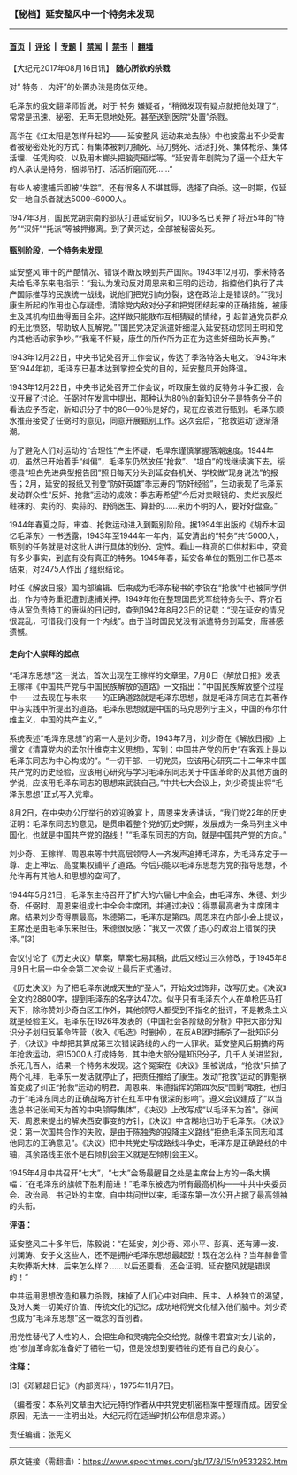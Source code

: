 ### 【秘档】延安整风中一个特务未发现

---

#### [首页](../../../..?n9533262) &nbsp;|&nbsp; [评论](../../../../../epoch-comment?n9533262) &nbsp;|&nbsp; [专题](../../../../../epoch-special?n9533262) &nbsp;|&nbsp; [禁闻](../../../../../epoch-news?n9533262) &nbsp;|&nbsp; [禁书](../../../../../books?n9533262) &nbsp;|&nbsp; [翻墙](https://github.com/gfw-breaker/nogfw/blob/master/README.md?n9533262)


<div class="post_content" id="artbody" itemprop="articleBody">
 <!-- article content begin -->
 <p>
  【大纪元2017年08月16日讯】
  <strong>
   随心所欲的杀戮
  </strong>
 </p>
 <p>
  对“
  <ok href="https://www.epochtimes.com/gb/tag/%E7%89%B9%E5%8A%A1.html">
   特务
  </ok>
  、内奸”的处置办法是肉体灭绝。
 </p>
 <p>
  毛泽东的俄文翻译师哲说，对于
  <ok href="https://www.epochtimes.com/gb/tag/%E7%89%B9%E5%8A%A1.html">
   特务
  </ok>
  嫌疑者，“稍微发现有疑点就把他处理了”，常常是迅速、秘密、无声无息地处死。甚至送到医院“处置”杀戮。
 </p>
 <p>
  高华在《红太阳是怎样升起的——
  <ok href="https://www.epochtimes.com/gb/tag/%E5%BB%B6%E5%AE%89%E6%95%B4%E9%A3%8E.html">
   延安整风
  </ok>
  运动来龙去脉》中也披露出不少受害者被秘密处死的方式：有集体被刺刀捅死、马刀劈死、活活打死、集体枪杀、集体活埋、任凭狗咬，以及用木榔头把脑壳砸烂等。“延安青年剧院为了逼一个赶大车的人承认是特务，捆绑吊打、活活折磨而死……”
 </p>
 <p>
  有些人被逮捕后即被“失踪”。还有很多人不堪其辱，选择了自杀。这一时期，仅延安一地自杀者就达5000~6000人。
 </p>
 <p>
  1947年3月，国民党胡宗南的部队打进延安前夕，100多名已关押了将近5年的“特务”“汉奸”“托派”等被押撤离。到了黄河边，全部被秘密处死。
 </p>
 <h4>
  <strong>
   甄别阶段，一个特务未发现
  </strong>
 </h4>
 <p>
  <ok href="https://www.epochtimes.com/gb/tag/%E5%BB%B6%E5%AE%89%E6%95%B4%E9%A3%8E.html">
   延安整风
  </ok>
  审干的严酷情况、错误不断反映到共产国际。1943年12月初，季米特洛夫给毛泽东来电指示：“我认为发动反对周恩来和王明的运动，指控他们执行了共产国际推荐的民族统一战线，说他们把党引向分裂，这在政治上是错误的。”“我对康生所起的作用也心存疑虑。清除党内敌对分子和把党团结起来的正确措施，被康生及其机构扭曲得面目全非。这样做只能散布互相猜疑的情绪，引起普通党员群众的无比愤怒，帮助敌人瓦解党。”“国民党决定派遣奸细混入延安挑动您同王明和党内其他活动家争吵。”“我毫不怀疑，康生的所作所为正在为这些奸细助长声势。”
 </p>
 <p>
  1943年12月22日，中央书记处召开工作会议，传达了季洛特洛夫电文。1943年末至1944年初，毛泽东已基本达到掌控全党的目的，延安整风开始降温。
 </p>
 <p>
  1943年12月22日，中央书记处召开工作会议，听取康生做的反特务斗争汇报，会议开展了讨论。任弼时在发言中提出，那种认为80％的新知识分子是特务分子的看法应予否定，新知识分子中的80—90％是好的，现在应该进行甄别。毛泽东顺水推舟接受了任弼时的意见，同意开展甄别工作。这次会后，“抢救运动”逐渐落潮。
 </p>
 <p>
  为了避免人们对运动的“合理性”产生怀疑，毛泽东谨慎掌握落潮速度。1944年初，虽然已开始着手“纠偏”，毛泽东仍然放任“抢救”、“坦白”的戏继续演下去。绥德县“坦白先进典型报告团”照旧每天分头到延安各机关、学校做“现身说法”的报告；2月，延安的报纸又刊登“防奸英雄”季志寿的“防奸经验”，生动表现了毛泽东发动群众性“反奸、抢救”运动的成效：季志寿希望“今后对卖眼镜的、卖烂衣服烂鞋袜的、卖药的、卖蒜的、野鸽医生、算卦的……来历不明的人，要好好盘查。”
 </p>
 <p>
  1944年春夏之际，审查、抢救运动进入到甄别阶段。据1994年出版的《胡乔木回忆毛泽东》一书透露，1943年至1944年一年内，延安清出的“特务”共15000人，甄别的任务就是对这批人进行具体的划分、定性。看山一样高的口供材料中，究竟有多少事实，到底有没有真正的特务。1945年春，延安各单位的甄别工作已基本结束，对2475人作出了组织结论。
 </p>
 <p>
  时任《解放日报》国内部编辑、后来成为毛泽东秘书的李锐在“抢救”中也被同学供出，作为特务重犯遭到逮捕关押。1949年他在整理国民党军统特务头子、蒋介石侍从室负责特工的唐纵的日记时，查到1942年8月23日的记载：“现在延安的情况很混乱，可惜我们没有一个内线”。由于当时国民党没有派遣特务到延安，唐甚感遗憾。
 </p>
 <h4>
  <strong>
   走向个人崇拜的起点
  </strong>
 </h4>
 <p>
  “毛泽东思想”这一说法，首次出现在王稼祥的文章里。7月8日《解放日报》发表王稼祥《中国共产党与中国民族解放的道路》一文指出：“中国民族解放整个过程中——过去现在与未来——的正确道路就是毛泽东思想，就是毛泽东同志在其著作中与实践中所提出的道路。毛泽东思想就是中国的马克思列宁主义，中国的布尔什维主义，中国的共产主义。”
 </p>
 <p>
  系统表述“毛泽东思想”的第一人是刘少奇。1943年7月，刘少奇在《解放日报》上撰文《清算党内的孟尔什维克主义思想》，写到：中国共产党的历史“在客观上是以毛泽东同志为中心构成的”。“一切干部、一切党员，应该用心研究二十二年来中国共产党的历史经验，应该用心研究与学习毛泽东同志关于中国革命的及其他方面的学说，应该用毛泽东同志的思想来武装自己。”中共七大会议上，刘少奇提出将“毛泽东思想”正式写入党章。
 </p>
 <p>
  8月2日，在中央办公厅举行的欢迎晚宴上，周恩来发表讲话，“我们党22年的历史证明：毛泽东同志的意见，是贯串着整个党的历史时期，发展成为一条马列主义中国化，也就是中国共产党的路线！”“毛泽东同志的方向，就是中国共产党的方向。”
 </p>
 <p>
  刘少奇、王稼祥、周恩来等中共高层领导人一齐发声追捧毛泽东，为毛泽东定于一尊、走上神坛、高度集权铺平了道路。今后只能以毛泽东思想为党的指导思想，不允许再有其他人和思想的空间了。
 </p>
 <p>
  1944年5月21日，毛泽东主持召开了扩大的六届七中全会，由毛泽东、朱德、刘少奇、任弼时、周恩来组成七中全会主席团，并通过决议：得票最高者为主席团主席。结果刘少奇得票最高，朱德第二，毛泽东是第四。周恩来在内部小会上提议，主席还是由毛泽东来担任。朱德很反感：“我又一次做了违心的政治上错误的抉择。”[3]
 </p>
 <p>
  会议讨论了《历史决议》草案，草案七易其稿，此后又经过三次修改，于1945年8月9日七届一中全会第二次会议上最后正式通过。
 </p>
 <p>
  《历史决议》为了把毛泽东说成天生的“圣人”，开始文过饰非，改写历史。《决议》全文约28800字，提到毛泽东的名字达47次。似乎只有毛泽东个人在单枪匹马打天下，除称赞刘少奇白区工作外，其他领导人都受到不指名的批评，不是教条主义就是经验主义。毛泽东在1926年发表的《中国社会各阶级的分析》中把大部分知识分子划归反革命阵营（收入《毛选》时删掉），在反AB团时捕杀了一批知识分子，《决议》中却把其算成第三次错误路线的人的一大罪状。延安整风后期搞的两年抢救运动，把15000人打成特务，其中绝大部分是知识分子，几千人关进监狱，杀死几百人，结果一个特务未发现。这个冤案在《决议》里被说成，“抢救”只搞了两个礼拜，毛泽东一发话就停止了，把责任推给了康生。发动“抢救”运动的罪魁祸首变成了纠正“抢救”运动的明君。周恩来、朱德指挥的第四次反“围剿”取胜，也归功于“毛泽东同志的正确战略方针在红军中有很深的影响”。遵义会议建成了“以当选总书记张闻天为首的中央领导集体”，《决议》上改写成“以毛泽东为首”。张闻天、周恩来提出的解决西安事变的方针，《决议》中含糊地归功于毛泽东。《决议》说：第一次国共合作的失败，是由于陈独秀的投降主义路线“拒绝毛泽东同志和其他同志的正确意见”。《决议》把中共党史写成路线斗争史，毛泽东是正确路线的中轴，其余路线主张不是右倾机会主义就是左倾机会主义。
 </p>
 <p>
  1945年4月中共召开“七大”，“七大”会场最醒目之处是主席台上方的一条大横幅：“在毛泽东的旗帜下胜利前进！”毛泽东被选为所有最高机构——中共中央委员会、政治局、书记处的主席。自中共问世以来，毛泽东第一次公开占据了最高领袖的头衔。
 </p>
 <p>
  <strong>
   评语：
  </strong>
 </p>
 <p>
  延安整风二十多年后，陈毅说：“在延安，刘少奇、邓小平、彭真、还有薄一波、刘澜涛、安子文这些人，还不是拥护毛泽东思想最起劲！现在怎么样？当年赫鲁雪夫吹捧斯大林，后来怎么样？……以后还要看，还会证明。延安整风就是错误的！”
 </p>
 <p>
  中共运用思想改造和暴力杀戮，抹掉了人们心中对自由、民主、人格独立的渴望，及对人类一切美好价值、传统文化的记忆，成功地将党文化植入他们脑中。刘少奇也成为“毛泽东思想”这一概念的首创者。
 </p>
 <p>
  用党性替代了人性的人，会把生命和灵魂完全交给党。就像韦君宜对女儿说的，她“参加革命就准备好了牺牲一切，但是没想到要牺牲的还有自己的良心”。
  <strong>
   <br/>
  </strong>
 </p>
 <p>
  <strong>
   注释：
  </strong>
 </p>
 <p>
  [3]《邓颖超日记》（内部资料），1975年11月7日。
 </p>
 <p>
  （编者按：本系列文章由大纪元特约作者从中共党史机密档案中整理而成。因安全原因，无法一一注明出处。大纪元将在适当时机公布信息来源。）
 </p>
 <p>
  责任编辑：张宪义
 </p>
 <!-- article content end -->
 <div id="below_article_ad">
 </div>
</div>


---

原文链接（需翻墙）：https://www.epochtimes.com/gb/17/8/15/n9533262.htm